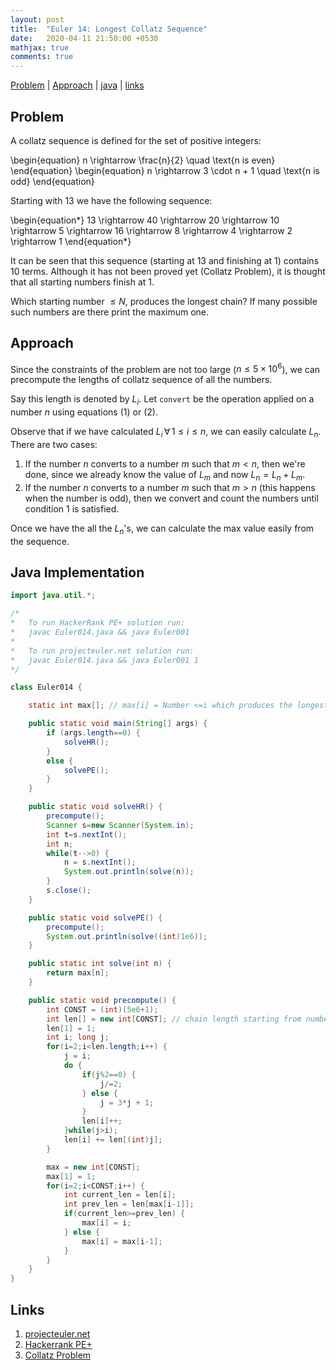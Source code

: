 ```yaml
---
layout: post
title:  "Euler 14: Longest Collatz Sequence"
date:   2020-04-11 21:50:00 +0530
mathjax: true
comments: true
---
```


[Problem](#problem) | [Approach](#approach) | [java](#java-implementation) | [links](#links)

## Problem

A collatz sequence is defined for the set of positive integers:

<div class="math">
\begin{equation}
    n \rightarrow \frac{n}{2} \quad \text{n is even}
\end{equation}
\begin{equation}
    n \rightarrow 3 \cdot n + 1 \quad \text{n is odd}
\end{equation}
</div>

Starting with $13$ we have the following sequence:

<div class="math">
\begin{equation*}
    13 \rightarrow 40 \rightarrow 20 \rightarrow 10 \rightarrow 5 \rightarrow 16 \rightarrow 8 \rightarrow 4 \rightarrow 2 \rightarrow 1
\end{equation*}
</div>

It can be seen that this sequence (starting at 13 and finishing at 1) contains 10 terms. Although it has not been proved yet (Collatz Problem), it is thought that all starting numbers finish at 1.

Which starting number $\leq N$,  produces the longest chain? If many possible such numbers are there print the maximum one.


## Approach

Since the constraints of the problem are not too large ($n\leq5\times10^6$), we can precompute the lengths of collatz sequence of all the numbers. 

Say this length is denoted by $L_i$. Let `convert` be the operation applied on a number $n$ using equations $(1)$ or $(2)$. 

Observe that if we have calculated $L_i \, \forall \, 1 \leq i \leq n$, we can easily calculate $L_n$. There are two cases:
1. If the number $n$ converts to a number $m$ such that $m \lt n$, then we're done, since we already know the value of $L_m$ and now $L_n = L_n + L_m$.
2. If the number $n$ converts to a number $m$ such that $m \gt n$ (this happens when the number is odd), then we convert and count the numbers until condition $1$ is satisfied.

Once we have the all the $L_n$'s, we can calculate the max value easily from the sequence.

## Java Implementation

```java
import java.util.*;

/*
*   To run HackerRank PE+ solution run:
*   javac Euler014.java && java Euler001
*
*   To run projecteuler.net solution run:
*   javac Euler014.java && java Euler001 1
*/

class Euler014 {

    static int max[]; // max[i] = Number <=i which produces the longest collatz chain

    public static void main(String[] args) {
        if (args.length==0) {
            solveHR();
        }
        else {
            solvePE();
        }
    }

    public static void solveHR() {
        precompute();
        Scanner s=new Scanner(System.in);
        int t=s.nextInt();
        int n;
        while(t-->0) {
            n = s.nextInt();
            System.out.println(solve(n));
        }
        s.close();
    }

    public static void solvePE() {
        precompute();
        System.out.println(solve((int)1e6));
    }

    public static int solve(int n) {
        return max[n];
    }

    public static void precompute() {
        int CONST = (int)(5e6+1);
        int len[] = new int[CONST]; // chain length starting from number i.
        len[1] = 1;
        int i; long j;
        for(i=2;i<len.length;i++) {
            j = i;
            do {
                if(j%2==0) {
                    j/=2;
                } else {
                    j = 3*j + 1;
                }
                len[i]++;
            }while(j>i);
            len[i] += len[(int)j];
        }

        max = new int[CONST];
        max[1] = 1;
        for(i=2;i<CONST;i++) {
            int current_len = len[i];
            int prev_len = len[max[i-1]];
            if(current_len>=prev_len) {
                max[i] = i;
            } else {
                max[i] = max[i-1];
            }
        }
    }
}
```

## Links
1. [projecteuler.net](https://projecteuler.net/problem=14)
2. [Hackerrank PE+](https://www.hackerrank.com/contests/projecteuler/challenges/euler014/problem)
3. [Collatz Problem](https://mathworld.wolfram.com/CollatzProblem.html)